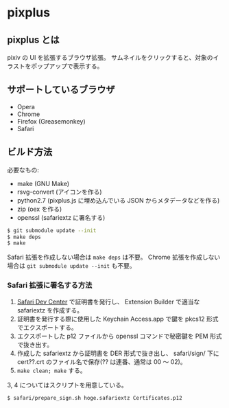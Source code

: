 pixplus
=======

## pixplus とは

pixiv の UI を拡張するブラウザ拡張。
サムネイルをクリックすると、対象のイラストをポップアップで表示する。

## サポートしているブラウザ

* Opera
* Chrome
* Firefox (Greasemonkey)
* Safari

## ビルド方法

必要なもの:

* make (GNU Make)
* rsvg-convert (アイコンを作る)
* python2.7 (pixplus.js に埋め込んでいる JSON からメタデータなどを作る)
* zip (oex を作る)
* openssl (safariextz に署名する)

```bash
$ git submodule update --init
$ make deps
$ make
```

Safari 拡張を作成しない場合は `make deps` は不要。
Chrome 拡張を作成しない場合は `git submodule update --init` も不要。

### Safari 拡張に署名する方法

1.  [Safari Dev Center](https://developer.apple.com/devcenter/safari/)
    で証明書を発行し、 Extension Builder で適当な safariextz を作成する。
2.  証明書を発行する際に使用した Keychain Access.app
    で鍵を pkcs12 形式でエクスポートする。
3.  エクスポートした p12 ファイルから openssl コマンドで秘密鍵を
    PEM 形式で抜き出す。
4.  作成した safariextz から証明書を DER 形式で抜き出し、 safari/sign/
    下に cert??.crt のファイル名で保存(?? は連番、通常は 00 〜 02)。
5.  `make clean; make` する。

3, 4 についてはスクリプトを用意している。

```bash
$ safari/prepare_sign.sh hoge.safariextz Certificates.p12
```
